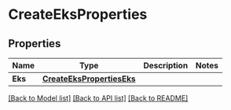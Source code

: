 # CreateEksProperties

## Properties

Name | Type | Description | Notes
------------ | ------------- | ------------- | -------------
**Eks** | [**CreateEksPropertiesEks**](CreateEKSProperties_eks.md) |  | 

[[Back to Model list]](../README.md#documentation-for-models) [[Back to API list]](../README.md#documentation-for-api-endpoints) [[Back to README]](../README.md)


